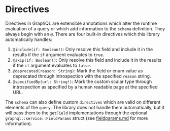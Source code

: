 # Directives

Directives in GraphQL are extensible annotations which alter the runtime
evaluation of a query or which add information to the `schema` definition.
They always begin with an `@`. There are four built-in directives which this
library automatically handles:

1. `@include(if: Boolean!)`: Only resolve this field and include it in the
results if the `if` argument evaluates to `true`.
2. `@skip(if: Boolean!)`: Only resolve this field and include it in the
results if the `if` argument evaluates to `false`.
3. `@deprecated(reason: String)`: Mark the field or enum value as deprecated
through introspection with the specified `reason` string.
4. `@specifiedBy(url: String!)`: Mark the custom scalar type through
introspection as specified by a human readable page at the specified URL.

The `schema` can also define custom `directives` which are valid on different
elements of the `query`. The library does not handle them automatically, but it
will pass them to the `getField` implementations through the optional
`graphql::service::FieldParams` struct (see [fieldparams.md](fieldparams.md)
for more information).